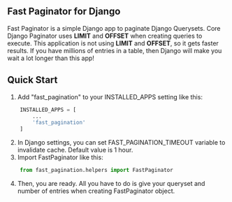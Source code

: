 ## Fast Paginator for Django

Fast Paginator is a simple Django app to paginate Django Querysets. Core Django Paginator uses **LIMIT** and **OFFSET** when creating queries to execute. This application is not using **LIMIT** and **OFFSET**, so it gets faster results. If you have millions of entries in a table, then Django will make you wait a lot longer than this app!

## Quick Start

1. Add "fast_pagination" to your INSTALLED_APPS setting like this:
```python
    INSTALLED_APPS = [
        ...
        'fast_pagination'
    ]
```
2. In Django settings, you can set FAST_PAGINATION_TIMEOUT variable to invalidate cache. Default value is 1 hour.
3. Import FastPaginator like this:
```python
    from fast_pagination.helpers import FastPaginator
```
4. Then, you are ready. All you have to do is give your queryset and number of entries when creating FastPaginator object.
